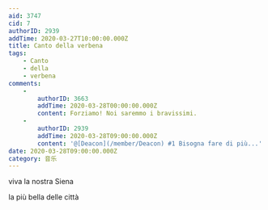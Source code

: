 ```yaml
---
aid: 3747
cid: 7
authorID: 2939
addTime: 2020-03-27T10:00:00.000Z
title: Canto della verbena
tags:
    - Canto
    - della
    - verbena
comments:
    -
        authorID: 3663
        addTime: 2020-03-28T00:00:00.000Z
        content: Forziamo! Noi saremmo i bravissimi.
    -
        authorID: 2939
        addTime: 2020-03-28T09:00:00.000Z
        content: '@[Deacon](/member/Deacon) #1 Bisogna fare di più...'
date: 2020-03-28T09:00:00.000Z
category: 音乐
---
```


viva la nostra Siena

la più bella delle città
